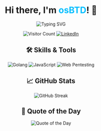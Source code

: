 <h1 align="center">
  Hi there, I'm <span style="color: #00BFFF;">osBTD</span>! 👋
</h1>

<p align="center">
  <img src="https://readme-typing-svg.demolab.com?font=Fira+Code&size=22&pause=1000&color=00F7F7&width=435&lines=    Web+Developer;Always+Learning+and+Building;Exploring+Tech+with+Passion" alt="Typing SVG" />
</p>

<!-- <p align="center">
  <a href="https://roadmap.sh">
    <img src="https://roadmap.sh/card/wide/6764c22e8fe51199da49768c?variant=dark" alt="roadmap.sh" style="border-radius:10px;"/>
  </a>
</p> -->

<p align="center">
  <!-- <a href="https://github.com/OsBTD">
    <img src="https://img.shields.io/github/followers/OsBTD?label=Followers&style=social" alt="GitHub Followers">
  </a> -->
  <img src="https://komarev.com/ghpvc/?username=OsBTD&color=blue" alt="Visitor Count">
  <a href="https://www.linkedin.com/in/oussama-atmani-a54351275/">
    <img src="https://img.shields.io/badge/LinkedIn-Connect-blue?style=flat&logo=linkedin" alt="LinkedIn">
  </a>
</p>

<h2 align="center">🛠️ Skills & Tools</h2>

<p align="center">
  <img src="https://img.shields.io/badge/Language-Golang-blue?style=flat&logo=go" alt="Golang">
  <img src="https://img.shields.io/badge/Language-JavaScript-yellow?style=flat&logo=javascript" alt="JavaScript">
  <img src="https://img.shields.io/badge/Skill-Web%20Pentesting-green?style=flat&logo=webmoney" alt="Web Pentesting">
</p>

<h2 align="center">📈 GitHub Stats</h2>

<p align="center">
  <!-- <img src="https://github-readme-stats.vercel.app/api?username=OsBTD&show_icons=true&theme=dark" alt="GitHub Stats"> -->
  <img src="https://github-readme-streak-stats.herokuapp.com/?user=OsBTD&theme=dark" alt="GitHub Streak">
</p>

<h2 align="center">🌟 Quote of the Day</h2>

<p align="center">
  <img src="https://quotes-github-readme.vercel.app/api?type=horizontal&theme=dark" alt="Quote of the Day">
</p>
